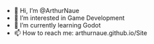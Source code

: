- 👋 Hi, I’m @ArthurNaue
- 👀 I’m interested in Game Development
- 🌱 I’m currently learning Godot
- 📫 How to reach me: arthurnaue.github.io/Site
